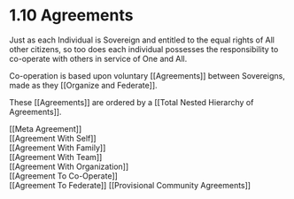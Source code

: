 # 1.10 Agreements
Just as each Individual is Sovereign and entitled to the equal rights of All other citizens, so too does each individual possesses the responsibility to co-operate with others in service of One and All. 

Co-operation is based upon voluntary [[Agreements]] between Sovereigns, made as they [[Organize and Federate]]. 

These [[Agreements]] are ordered by a [[Total Nested Hierarchy of Agreements]]. 

[[Meta Agreement]]  
[[Agreement With Self]]  
[[Agreement With Family]]  
[[Agreement With Team]]  
[[Agreement With Organization]]  
[[Agreement To Co-Operate]]  
[[Agreement To Federate]] 
[[Provisional Community Agreements]] 


